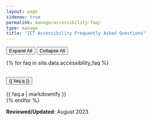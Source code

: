 ```yaml
---
layout: page
sidenav: true
permalink: manage/accessibility-faq/
type: manage
title: "ICT Accessibility Frequently Asked Questions"
---
```

<!-- Expand/Collapse All "Accessibility FAQ" Content -->
<div class="margin-bottom-3">
    <button id="expand-all" class="usa-button">Expand All</button>
    <button id="collapse-all" class="usa-button">Collapse All</button>
</div>

{% for faq in site.data.accessibility_faq %}
<div class="usa-accordion">
    <h2 class="usa-accordion__heading faq_heading" id="q-{{ faq.id }}">
        <button type="button" class="usa-accordion__button faq_button" aria-expanded="false" aria-controls="a-{{ faq.id }}">
        {{ faq.q }}
        </button>
    </h2>
    <div id="a-{{ faq.id }}" class="usa-accordion__content faq_content usa-prose">
        <div class="margin-x-auto">
        {{ faq.a | markdownify }}
        </div>
    </div>
</div>
{% endfor %}

**Reviewed/Updated:** August 2023

<!-- Expand/Collapse All Accessibility FAQ Content script -->
<script>
    $("#expand-all").on("click", function (){
        $(".faq_button").attr("aria-expanded", "true");
        $(".faq_content").removeAttr("hidden");
    });
    $("#collapse-all").on("click", function (){
        $(".faq_button").attr("aria-expanded", "false");
        $(".faq_content").attr("hidden","");
    });
</script>

<!-- Unhide hash/anchor from external url -->
<script>
    $(function(){
        var window_hash = window.location.hash;
        if ($(window_hash).hasClass("faq_heading")){
            let a_hash = window_hash.replace("q", "a");
            $(a_hash).removeAttr("hidden");
            $(a_hash).prev().children(".faq_button").attr("aria-expanded", "true");
        }
    });
</script>